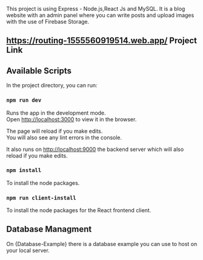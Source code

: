 This project is using Express - Node.js,React Js and MySQL. It is a blog website with an admin panel where you can write posts and upload images with the use of Firebase Storage.

## https://routing-1555560919514.web.app/ Project Link

## Available Scripts

In the project directory, you can run:

### `npm run dev`

Runs the app in the development mode.<br />
Open [http://localhost:3000](http://localhost:3000) to view it in the browser.

The page will reload if you make edits.<br />
You will also see any lint errors in the console.

It also runs on [http://localhost:9000](http://localhost:9000) the backend server which will also reload if you make edits.

### `npm install`

To install the node packages.

### `npm run client-install`
To install the node packages for the React frontend client.<br />

## Database Managment 
On {Database-Example} there is a database example you can use to host on your local server.

